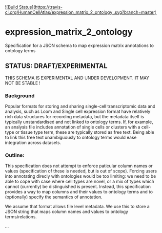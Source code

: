  [![Build Status](https://travis-ci.org/HumanCellAtlas/expression_matrix_2_ontology
.svg?branch=master)](https://travis-ci.org/HumanCellAtlas/expression_matrix_2_ontology)

# expression_matrix_2_ontology

Specification for a JSON schema to map expression matrix annotations to ontology terms

## STATUS: DRAFT/EXPERIMENTAL

THIS SCHEMA IS EXPERIMENTAL AND UNDER DEVELOPMENT.  IT MAY NOT BE STABLE !


### Background

Popular formats for storing and sharing single-cell transcriptomic data and analysis, such as Loom and Single cell expression format have relatively rich data structures for recording metadata, but the metadata itself is typically unstandardised and not linked to ontology terms. If, for example, an analysis file includes annotation of single cells or clusters with a cell-type or tissue type term, these are typically stored as free text.  Being able to link this free text unambiguously to ontology terms would ease integration across datasets.

### Outline:

This specification does not attempt to enforce paticular column names or values (specification of these is needed, but is out of scope).   Forcing users into annotating direcly with ontologies would be too limiting: we need to be able to cope with case where cell types are novel, or a mix of types which cannot (currently) be distinguished is present.  Instead, this specification provides a way to map columns and their values to ontology terms and to (optionally) specify the semantics of annotation. 

We assume that format allows file level metadata.  We use this to store a JSON string that maps column names and values to ontology terms/relations.


...










